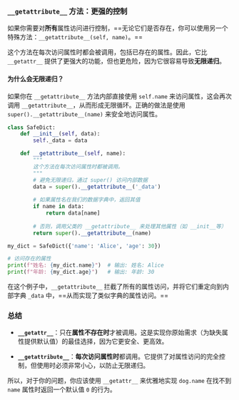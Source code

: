 ### `__getattribute__` 方法：更强的控制

如果你需要对**所有**属性访问进行控制，==无论它们是否存在，你可以使用另一个特殊方法：`__getattribute__(self, name)`。==

这个方法在每次访问属性时都会被调用，包括已存在的属性。因此，它比 `__getattr__` 提供了更强大的功能，但也更危险，因为它很容易导致**无限递归**。

#### 为什么会无限递归？

如果你在 `__getattribute__` 方法内部直接使用 `self.name` 来访问属性，这会再次调用 `__getattribute__`，从而形成无限循环。正确的做法是使用 `super().__getattribute__(name)` 来安全地访问属性。

```python
class SafeDict:
    def __init__(self, data):
        self._data = data

    def __getattribute__(self, name):
        """
        这个方法在每次访问属性时都被调用。
        """
        # 避免无限递归，通过 super() 访问内部数据
        data = super().__getattribute__('_data')
        
        # 如果属性名在我们的数据字典中，返回其值
        if name in data:
            return data[name]
        
        # 否则，调用父类的 __getattribute__ 来处理其他属性（如 __init__等）
        return super().__getattribute__(name)

my_dict = SafeDict({'name': 'Alice', 'age': 30})

# 访问存在的属性
print(f"姓名: {my_dict.name}")  # 输出: 姓名: Alice
print(f"年龄: {my_dict.age}")   # 输出: 年龄: 30
```

在这个例子中，`__getattribute__` 拦截了所有的属性访问，并将它们重定向到内部字典 `_data` 中，==从而实现了类似字典的属性访问。==

### 总结

- **`__getattr__`**：只在**属性不存在时**才被调用。这是实现你原始需求（为缺失属性提供默认值）的最佳选择，因为它更安全、更高效。
    
- **`__getattribute__`**：**每次访问属性时**都调用。它提供了对属性访问的完全控制，但使用时必须非常小心，以防止无限递归。
    

所以，对于你的问题，你应该使用 `__getattr__` 来优雅地实现 `dog.name` 在找不到 `name` 属性时返回一个默认值 `0` 的行为。